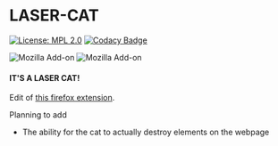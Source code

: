 # LASER-CAT
[![License: MPL 2.0](https://img.shields.io/badge/License-MPL%202.0-brightgreen.svg)](https://opensource.org/licenses/MPL-2.0)
[![Codacy Badge](https://api.codacy.com/project/badge/Grade/b79e1161537742ff8e866b878e214cf3)](https://www.codacy.com/manual/aUniqueUser/LASER-CAT?utm_source=github.com&amp;utm_medium=referral&amp;utm_content=aUniqueUser/LASER-CAT&amp;utm_campaign=Badge_Grade)

![Mozilla Add-on](https://img.shields.io/amo/dw/the-laser-cat)
![Mozilla Add-on](https://img.shields.io/amo/users/the-laser-cat)

#### IT'S A LASER CAT!

Edit of [this firefox extension](https://addons.mozilla.org/en-US/firefox/addon/the-laser-cat/).

Planning to add
- The ability for the cat to actually destroy elements on the webpage
